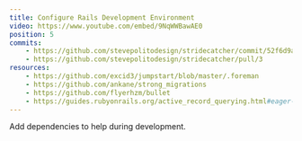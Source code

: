 ```yaml
---
title: Configure Rails Development Environment
video: https://www.youtube.com/embed/9NqWWBawAE0
position: 5
commits:
    - https://github.com/stevepolitodesign/stridecatcher/commit/52f6d9afa2077f5493b9f1daf42bc8c9c24993c3
    - https://github.com/stevepolitodesign/stridecatcher/pull/3
resources:
    - https://github.com/excid3/jumpstart/blob/master/.foreman
    - https://github.com/ankane/strong_migrations
    - https://github.com/flyerhzm/bullet
    - https://guides.rubyonrails.org/active_record_querying.html#eager-loading-associations
---
```

Add dependencies to help during development.